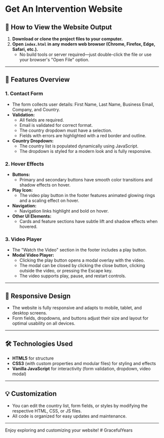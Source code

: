 # Get An Intervention Website

## 🚀 How to View the Website Output

1. **Download or clone the project files to your computer.**
2. **Open `index.html` in any modern web browser (Chrome, Firefox, Edge, Safari, etc.).**
   - No build tools or server required—just double-click the file or use your browser's "Open File" option.

---

## 📝 Features Overview

### 1. Contact Form
- The form collects user details: First Name, Last Name, Business Email, Company, and Country.
- **Validation:**
  - All fields are required.
  - Email is validated for correct format.
  - The country dropdown must have a selection.
  - Fields with errors are highlighted with a red border and outline.
- **Country Dropdown:**
  - The country list is populated dynamically using JavaScript.
  - The dropdown is styled for a modern look and is fully responsive.

### 2. Hover Effects
- **Buttons:**
  - Primary and secondary buttons have smooth color transitions and shadow effects on hover.
- **Play Icon:**
  - The video play button in the footer features animated glowing rings and a scaling effect on hover.
- **Navigation:**
  - Navigation links highlight and bold on hover.
- **Other UI Elements:**
  - Cards and feature sections have subtle lift and shadow effects when hovered.

### 3. Video Player
- The "Watch the Video" section in the footer includes a play button.
- **Modal Video Player:**
  - Clicking the play button opens a modal overlay with the video.
  - The modal can be closed by clicking the close button, clicking outside the video, or pressing the Escape key.
  - The video supports play, pause, and restart controls.

---

## 📱 Responsive Design
- The website is fully responsive and adapts to mobile, tablet, and desktop screens.
- Form fields, dropdowns, and buttons adjust their size and layout for optimal usability on all devices.

---

## 🛠️ Technologies Used
- **HTML5** for structure
- **CSS3** (with custom properties and modular files) for styling and effects
- **Vanilla JavaScript** for interactivity (form validation, dropdown, video modal)

---

## 💡 Customization
- You can edit the country list, form fields, or styles by modifying the respective HTML, CSS, or JS files.
- All code is organized for easy updates and maintenance.

---

Enjoy exploring and customizing your website! #   G r a c e f u l Y e a r s  
 